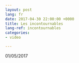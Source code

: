 ```yaml
---
layout: post
lang: fr
date: 2017-04-30 22:00:00 +0000
title: Les incontournables
lang-ref: incontournables
categories:
- video

---
```

01/05/2017